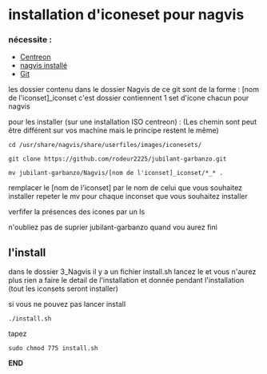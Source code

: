 # installation d'iconeset pour nagvis

### nécessite : 
+ [Centreon](https://www.centreon.com/en/) 
+ [nagvis installé](http://www.sugarbug.fr/atelier/techniques/ihmweb/cartographie_supervision/centreon-web28x_nagvis-19x/)
+ [Git](https://gist.github.com/derhuerst/1b15ff4652a867391f03)

les dossier contenu dans le dossier Nagvis de ce git sont de la forme :
  [nom de l'iconset]_iconset
c'est dossier contiennent 1 set d'icone chacun pour nagvis

pour les installer (sur une installation ISO centreon) :
(Les chemin sont peut être différent sur vos machine mais le principe restent le même)

```shell
cd /usr/share/nagvis/share/userfiles/images/iconesets/
```

```shell
git clone https://github.com/rodeur2225/jubilant-garbanzo.git
```

```shell
mv jubilant-garbanzo/Nagvis/[nom de l'iconset]_iconset/*_* .
```
remplacer le [nom de l'iconset] par le nom de celui que vous souhaitez installer
repeter le mv pour chaque inconset que vous souhaitez installer

verfifer la présences des icones par un ls

n'oubliez pas de suprier jubilant-garbanzo quand vou aurez fini

## l'install

dans le dossier 3_Nagvis il y a un fichier install.sh lancez le et vous n'aurez plus rien a faire le detail de l'installation et donnée pendant l'installation (tout les iconsets seront installer)

si vous ne pouvez pas lancer install

```Shell
./install.sh
```

tapez

```Shell
sudo chmod 775 install.sh
```

__END__

